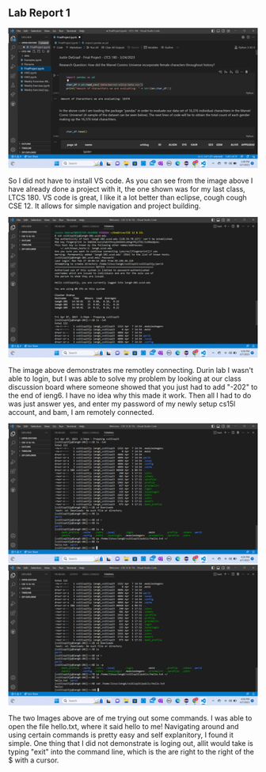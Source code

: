 
## Lab Report 1
![Image](Screenshot(17).png)

So I did not have to install VS code. As you can see from the image above I have already done a project with it, the one shown was for my last class, LTCS 180. VS code is great, I like it a lot better than eclipse, cough cough CSE 12. It allows for simple navigation and project building.

![Image](login.png)

The image above demonstrates me remotley connecting. Durin lab I wasn't able to login, but I was able to solve my problem by looking at our class discussion board where someone showed that you just had to add "-202" to the end of ieng6. I have no idea why this made it work. Then all I had to do was just answer yes, and enter my password of my newly setup cs15l account, and bam, I am remotely connected.

![Image](tryingCommands1.png)
![Image](tryingCommands2.png)

The two Images above are of me trying out some commands. I was able to open the file hello.txt, where it said hello to me! Navigating around and using certain commands is pretty easy and self explanitory, I found it simple. One thing that I did not demonstrate is loging out, allit would take is typing "exit" into the command line, which is the are right to the right of the $ with a cursor.
